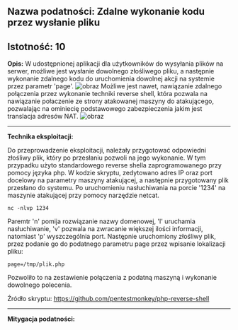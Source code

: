 ## Nazwa podatności: Zdalne wykonanie kodu przez wysłanie pliku

**Istotność:** 10
---

**Opis:**
W udostępnionej aplikacji dla użytkowników do wysyłania plików na serwer, możliwe jest wysłanie dowolnego złośliwego pliku, a następnie wykonanie zdalnego kodu do uruchomienia dowolnej akcji na systemie przez parametr 'page'.
![obraz](https://github.com/GrzechuG/PWR-CBE-BAW-mutillidae-2024/assets/93217316/9662e0cc-70e6-451a-857f-034fdf58150d)
Możliwe jest nawet, nawiązanie zdalnego połączenia przez wykonanie techniki reverse shell, która pozwala na nawiązanie połaczenie ze strony atakowanej maszyny do atakującego, pozwalając na ominiecię podstawowego zabezpieczenia jakim jest translacja adresów NAT. 
![obraz](https://github.com/GrzechuG/PWR-CBE-BAW-mutillidae-2024/assets/93217316/462bb30a-64ed-4379-bb94-d3f3c5da24d2)

---

**Technika eksploitacji:**

Do przeprowadzenie eksploitacji, należały przygotować odpowiedni złośliwy plik, który po przesłaniu pozwoli na jego wykonanie. W tym przypadku użyto standardowego reverse shella zaprogramowanego przy pomocy języka php. W kodzie skryptu, zedytowano adres IP oraz port docelowy na parametry maszyny atakującej, a następnie przygotowany plik przesłano do systemu.
Po uruchomieniu nasłuchiwania na porcie '1234' na maszynie atakującej przy pomocy narzędzie netcat.
```
nc -nlvp 1234
```
Paremtr 'n' pomija rozwiązanie nazwy domenowej, 'l' uruchamia nasłuchiwanie, 'v' pozwala na zwracanie większej ilości informacji, natomiast 'p' wyszczególnia port.
Następnie uruchomiony złośliwy plik, przez podanie go do podatnego parametru page przez wpisanie lokalizacji pliku:
```
page=/tmp/plik.php
```
Pozwoliło to na zestawienie połączenia z podatną maszyną i wykonanie dowolnego polecenia.


Źródło skryptu: https://github.com/pentestmonkey/php-reverse-shell

---

**Mitygacja podatności:**





